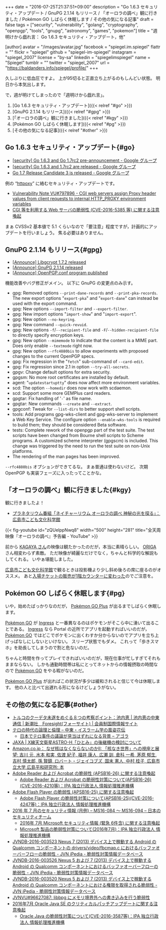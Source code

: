 +++
date = "2016-07-25T21:37:51+09:00"
description = "Go 1.6.3 セキュリティ・アップデート / GnuPG 2.1.14 もリリース / 「オーロラの調べ」観に行きました / Pokémon GO しばらく休眠します / その他の気になる記事"
draft = false
tags = ["security", "vulnerability", "golang", "cryptography", "openpgp", "tools", "gnupg", "astronomy", "games", "pokemon"]
title = "週明けから戯れ言： Go 1.6.3 セキュリティ・アップデート，他"

[author]
  avatar = "/images/avatar.jpg"
  facebook = "spiegel.im.spiegel"
  flattr = ""
  flickr = "spiegel"
  github = "spiegel-im-spiegel"
  instagram = "spiegel_2007"
  license = "by-sa"
  linkedin = "spiegelimspiegel"
  name = "Spiegel"
  tumblr = ""
  twitter = "spiegel_2007"
  url = "https://baldanders.info/spiegel/profile/"
+++

久しぶりに低血圧ですよ。
上が95切ると正直立ち上がるのもしんどい状態。
明日から本気出します。

で，週が明けてしまったので「週明けから戯れ言」。

1. [Go 1.6.3 セキュリティ・アップデート]({{< relref "#go" >}})
1. [GnuPG 2.1.14 もリリース]({{< relref "#gpg" >}})
1. [「オーロラの調べ」観に行きました]({{< relref "#kgy" >}})
1. [Pokémon GO しばらく休眠します]({{< relref "#pg" >}})
1. [その他の気になる記事]({{< relref "#other" >}})

## Go 1.6.3 セキュリティ・アップデート{#go}

- [[security] Go 1.6.3 and Go 1.7rc2 pre-announcement - Google グループ](https://groups.google.com/forum/#!topic/golang-announce/7JTsd70ZAT0)
- [[security] Go 1.6.3 and 1.7rc2 are released - Google グループ](https://groups.google.com/forum/#!topic/golang-announce/7jZDOQ8f8tM)
- [Go 1.7 Release Candidate 3 is released - Google グループ](https://groups.google.com/forum/#!topic/golang-announce/G5N8lCAspoU)

例の “[httpoxy](https://httpoxy.org/)” に絡むセキュリティ・アップデートです。

- [Vulnerability Note VU#797896 - CGI web servers assign Proxy header values from client requests to internal HTTP_PROXY environment variables](https://www.kb.cert.org/vuls/id/797896)
- [CGI 等を利用する Web サーバの脆弱性 (CVE-2016-5385 等) に関する注意喚起](https://www.jpcert.or.jp/at/2016/at160031.html)

まぁ CVSSv2 基本値で 5.1 くらいなので「要注意」程度ですが，計画的にアップデートを行いましょう。
焦る必要はありません。

## GnuPG 2.1.14 もリリース{#gpg}

- [[Announce] Libgcrypt 1.7.2 released](https://lists.gnupg.org/pipermail/gnupg-announce/2016q3/000392.html)
- [[Announce] GnuPG 2.1.14 released](https://lists.gnupg.org/pipermail/gnupg-announce/2016q3/000393.html)
- [[Announce] OpenPGP.conf program published](https://lists.gnupg.org/pipermail/gnupg-announce/2016q3/000391.html)

機能改善やバグ修正がメイン。
以下に GnuPG の変更点のみ示す。

* gpg: Removed options `--print-dane-records` and `--print-pka-records`. The new export options "`export-pka`" and "`export-dane`" can instead be used with the export command.
* gpg: New options `--import-filter` and `--export-filter`.
* gpg: New import options "`import-show`" and "`import-export`".
* gpg: New option `--no-keyring`.
* gpg: New command `--quick-revuid`.
* gpg: New options `-f`/`--recipient-file` and `-F`/`--hidden-recipient-file` to directly specify encryption keys.
* gpg: New option `--mimemode` to indicate that the content is a MIME part.  Does only enable `--textmode` right now.
* gpg: New option `--rfc4880bis` to allow experiments with proposed changes to the current OpenPGP specs.
* gpg: Fix regression in the "`fetch`" sub-command of `--card-edit`.
* gpg: Fix regression since 2.1 in option `--try-all-secrets`.
* gpgv: Change default options for extra security.
* gpgsm: No more root certificates are installed by default.
* agent: "`updatestartuptty`" does now affect more environment variables.
* scd: The option `--homedir` does now work with scdaemon.
* scd: Support some more GEMPlus card readers.
* gpgtar: Fix handling of '`-`' as file name.
* gpgtar: New commands `--create` and `--extract`.
* gpgconf: Tweak for `--list-dirs` to better support shell scripts.
* tools: Add programs gpg-wks-client and gpg-wks-server to implement a Web Key Service.  The configure option `--enable-wks-tools` is required to build them; they should be considered Beta software.
* tests: Complete rework of the openpgp part of the test suite.  The test scripts have been changed from Bourne shell scripts to Scheme programs.  A customized scheme interpreter (gpgscm) is included. This change was triggered by the need to run the test suite on non-Unix platforms.
* The rendering of the man pages has been improved.

`--rfc4880bis` オプションができてるな。
まぁ普通は使わないけど。
次期 OpenPGP も実装フェーズに入ったってことかな。

## 「オーロラの調べ」観に行きました{#kgy}

観に行きましたよ！

- [プラネタリウム番組「ネイチャーリウム オーロラの調べ 神秘の光を探る」：広島市こども文化科学館](http://www.pyonta.city.hiroshima.jp/event/detail/id/2904.html)

{{< fig-youtube id="zQUelppNwq8" width="500" height="281" title="全天周映像『オーロラの調べ』予告編 - YouTube" >}}

前から [KAGAYA さん](http://www.kagayastudio.com/)の映像は観たかったのだが，本当に素晴らしい。
[ORIGA](http://www.r-s.co.jp/origa/) さん相変わらず素敵。
ただ映像が綺麗なだけでなく，ちゃんと科学的な解説もしてくれる。
いやぁ堪能しました。

[広島市こども文化科学館](http://www.pyonta.city.hiroshima.jp/)で観るときは投影機より少し斜め後ろの席に座るのがオススメ。
あと[入場チケットの販売が1階カウンターに変わった](http://www.pyonta.city.hiroshima.jp/event/detailnews/id/187.html)のでご注意を。

## Pokémon GO しばらく休眠します{#pg}

いや，始めたばっかりなのだが， [Pokémon GO Plus] が出るまでしばらく休眠します。

[Pokémon GO] が [Ingress] と一番異なるのはポケモンがそこら中に湧いて出ることである。
[Ingress] なら Portal の近所でアプリを起動すればいいのだが， [Pokémon GO] ではどこでポケモンに出くわすか分からないのでアプリを立ち上げっぱなしにしないといけない。
スリープ状態でもダメ。
これって「歩きスマホ」を助長してしまうので割と危ないのだ。

ちゃんと時間を作ってプレイできればいいのだが，現在仕事が忙しすぎてそれもままならない。
しかも通勤時間帯は私にとってネットからの情報摂取の時間なので [Pokémon GO] をやる暇がないのだ。

[Pokémon GO Plus] が出ればこの状況が多少は緩和されると信じて今は休眠します。
他の人と比べて出遅れる形になるけどしょうがない。

## その他の気になる記事{#other}

- [トルコのクーデタ未遂をめぐる８つの考察ポイント：池内恵 | 池内恵の中東通信 | 新潮社　Foresight(フォーサイト) | 会員制国際情報サイト](http://www.fsight.jp/articles/-/41381)
- [テロの時代の論理と倫理 – 中東・イスラーム学の風姿花伝](http://ikeuchisatoshi.com/%E3%83%86%E3%83%AD%E3%81%AE%E6%99%82%E4%BB%A3%E3%81%AE%E8%AB%96%E7%90%86%E3%81%A8%E5%80%AB%E7%90%86/)
    - [日本でテロ事件の議論が見当はずれになる背景 – アゴラ](http://agora-web.jp/archives/2020343.html)
- [JAXA | X線天文衛星ASTRO-H「ひとみ」の後継機の検討について](http://www.jaxa.jp/press/2016/07/20160714_hitomi_j.html)
- [Amazon.co.jp： なぜ核はなくならないのかII: 「核なき世界」への視座と展望: 吉川 元, 水本 和実, 佐渡 紀子, 福井 康人, 広瀬 訓, 倉科 一希, 茅原 郁生, 吉村 慎太郎, 孫 賢鎮, ロバート・ジェイコブズ, 国末 憲人, 中村 桂子, 広島市立大学 広島平和研究所: 本](https://www.amazon.co.jp/exec/obidos/ASIN/4589037858/baldandersinf-22/)
- [Adobe Reader および Acrobat の脆弱性 (APSB16-26) に関する注意喚起](https://www.jpcert.or.jp/at/2016/at160030.html)
    - [Adobe Reader および Acrobat の脆弱性対策について(APSB16-26)(CVE-2016-4210等)：IPA 独立行政法人 情報処理推進機構](http://www.ipa.go.jp/security/ciadr/vul/20160713-adobereader.html)
- [Adobe Flash Player の脆弱性 (APSB16-25) に関する注意喚起](https://www.jpcert.or.jp/at/2016/at160029.html)
    - [Adobe Flash Player の脆弱性対策について(APSB16-25)(CVE-2016-4247等)：IPA 独立行政法人 情報処理推進機構](http://www.ipa.go.jp/security/ciadr/vul/20160713-adobeflashplayer.html)
- [2016 年 7 月のセキュリティ情報 (月例) – MS16-084 ～ MS16-094 – 日本のセキュリティチーム](https://blogs.technet.microsoft.com/jpsecurity/2016/07/13/201607-security-bulletin/)
    - [2016年 7月 Microsoft セキュリティ情報 (緊急 6件含) に関する注意喚起](https://www.jpcert.or.jp/at/2016/at160028.html)
    - [Microsoft 製品の脆弱性対策について(2016年7月)：IPA 独立行政法人 情報処理推進機構](http://www.ipa.go.jp/security/ciadr/vul/20160713-ms.html)
- [JVNDB-2016-003523 Nexus 7 (2013) デバイス上で稼動する Android の Qualcomm コンポーネントの drivers/video/fbcmap.c におけるバッファオーバーフローの脆弱性 - JVN iPedia - 脆弱性対策情報データベース](http://jvndb.jvn.jp/ja/contents/2016/JVNDB-2016-003523.html)
- [JVNDB-2016-003526 Nexus 5 および 7 (2013) デバイス上で稼動する Android の Qualcomm コンポーネントにおけるバッファオーバーフローの脆弱性 - JVN iPedia - 脆弱性対策情報データベース](http://jvndb.jvn.jp/ja/contents/2016/JVNDB-2016-003526.html)
- [JVNDB-2016-003520 Nexus 5 および 7 (2013) デバイス上で稼動する Android の Qualcomm コンポーネントにおける権限を取得される脆弱性 - JVN iPedia - 脆弱性対策情報データベース](http://jvndb.jvn.jp/ja/contents/2016/JVNDB-2016-003520.html)
- [JVNVU#96627087: libbpg にメモリ境界外への書き込みを行う脆弱性](http://jvn.jp/vu/JVNVU96627087/)
- [2016年7月 Oracle Java SE のクリティカルパッチアップデートに関する注意喚起](https://www.jpcert.or.jp/at/2016/at160032.html)
    - [Oracle Java の脆弱性対策について(CVE-2016-3587等)：IPA 独立行政法人 情報処理推進機構](http://www.ipa.go.jp/security/ciadr/vul/20160720-jre.html)

[Pokémon GO]: http://www.pokemongo.jp/ "『Pokémon GO』公式サイト"
[Pokémon GO Plus]: http://www.pokemongo.jp/plus/ "Pokémon GO Plus｜『Pokémon GO』公式サイト"
[Ingress]: https://www.ingress.com/